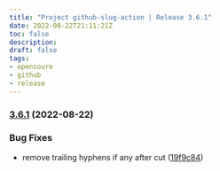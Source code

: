 ```yaml
---
title: "Project github-slug-action | Release 3.6.1"
date: 2022-08-22T21:11:21Z
toc: false
description: 
draft: false
tags:
- opensoure
- github
- release
---
```

### [3.6.1](https://github.com/rlespinasse/github-slug-action/compare/3.6.0...3.6.1) (2022-08-22)


### Bug Fixes

* remove trailing hyphens if any after cut ([19f9c84](https://github.com/rlespinasse/github-slug-action/commit/19f9c84ac61b17071a3cfc4ae984ac0e2ba1cdae))



